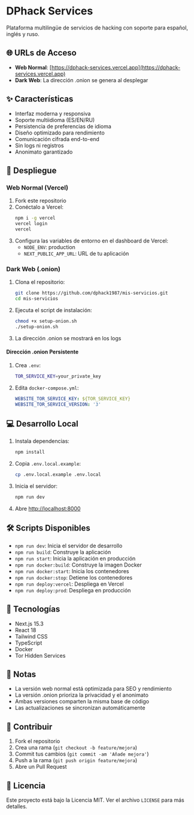 # DPhack Services

Plataforma multilingüe de servicios de hacking con soporte para español, inglés y ruso.

## 🌐 URLs de Acceso

- **Web Normal**: [https://dphack-services.vercel.app](https://dphack-services.vercel.app)
- **Dark Web**: La dirección .onion se genera al desplegar

## ✨ Características

- Interfaz moderna y responsiva
- Soporte multiidioma (ES/EN/RU)
- Persistencia de preferencias de idioma
- Diseño optimizado para rendimiento
- Comunicación cifrada end-to-end
- Sin logs ni registros
- Anonimato garantizado

## 🚀 Despliegue

### Web Normal (Vercel)

1. Fork este repositorio
2. Conéctalo a Vercel:
   ```bash
   npm i -g vercel
   vercel login
   vercel
   ```
3. Configura las variables de entorno en el dashboard de Vercel:
   - `NODE_ENV`: production
   - `NEXT_PUBLIC_APP_URL`: URL de tu aplicación

### Dark Web (.onion)

1. Clona el repositorio:
   ```bash
   git clone https://github.com/dphack1987/mis-servicios.git
   cd mis-servicios
   ```

2. Ejecuta el script de instalación:
   ```bash
   chmod +x setup-onion.sh
   ./setup-onion.sh
   ```

3. La dirección .onion se mostrará en los logs

#### Dirección .onion Persistente

1. Crea `.env`:
   ```bash
   TOR_SERVICE_KEY=your_private_key
   ```

2. Edita `docker-compose.yml`:
   ```yaml
   WEBSITE_TOR_SERVICE_KEY: ${TOR_SERVICE_KEY}
   WEBSITE_TOR_SERVICE_VERSION: '3'
   ```

## 💻 Desarrollo Local

1. Instala dependencias:
   ```bash
   npm install
   ```

2. Copia `.env.local.example`:
   ```bash
   cp .env.local.example .env.local
   ```

3. Inicia el servidor:
   ```bash
   npm run dev
   ```

4. Abre [http://localhost:8000](http://localhost:8000)

## 🛠 Scripts Disponibles

- `npm run dev`: Inicia el servidor de desarrollo
- `npm run build`: Construye la aplicación
- `npm run start`: Inicia la aplicación en producción
- `npm run docker:build`: Construye la imagen Docker
- `npm run docker:start`: Inicia los contenedores
- `npm run docker:stop`: Detiene los contenedores
- `npm run deploy:vercel`: Despliega en Vercel
- `npm run deploy:prod`: Despliega en producción

## 🔧 Tecnologías

- Next.js 15.3
- React 18
- Tailwind CSS
- TypeScript
- Docker
- Tor Hidden Services

## 📝 Notas

- La versión web normal está optimizada para SEO y rendimiento
- La versión .onion prioriza la privacidad y el anonimato
- Ambas versiones comparten la misma base de código
- Las actualizaciones se sincronizan automáticamente

## 🤝 Contribuir

1. Fork el repositorio
2. Crea una rama (`git checkout -b feature/mejora`)
3. Commit tus cambios (`git commit -am 'Añade mejora'`)
4. Push a la rama (`git push origin feature/mejora`)
5. Abre un Pull Request

## 📄 Licencia

Este proyecto está bajo la Licencia MIT. Ver el archivo `LICENSE` para más detalles.
